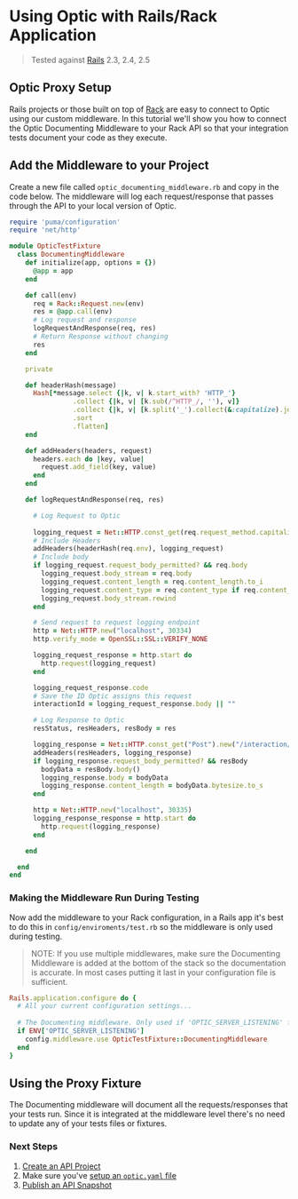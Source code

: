 # Using Optic with Rails/Rack Application
> Tested against [Rails](https://expressjs.com/) 2.3, 2.4, 2.5

## Optic Proxy Setup
Rails projects or those built on top of [Rack](https://rack.github.io/) are easy to connect to Optic using our custom middleware. In this tutorial we'll show you how to connect the Optic Documenting Middleware to your Rack API so that your integration tests document your code as they execute. 

## Add the Middleware to your Project
Create a new file called `optic_documenting_middleware.rb` and copy in the code below. The middleware will log each request/response that passes through the API to your local version of Optic. 

```ruby
require 'puma/configuration'
require 'net/http'

module OpticTestFixture
  class DocumentingMiddleware
    def initialize(app, options = {})
      @app = app
    end

    def call(env)
      req = Rack::Request.new(env)
      res = @app.call(env)
      # Log request and response
      logRequestAndResponse(req, res)
      # Return Response without changing
      res
    end

    private

    def headerHash(message)
      Hash[*message.select {|k, v| k.start_with? 'HTTP_'}
                .collect {|k, v| [k.sub(/^HTTP_/, ''), v]}
                .collect {|k, v| [k.split('_').collect(&:capitalize).join('-'), v]}
                .sort
                .flatten]
    end

    def addHeaders(headers, request)
      headers.each do |key, value|
        request.add_field(key, value)
      end
    end

    def logRequestAndResponse(req, res)

      # Log Request to Optic
      
      logging_request = Net::HTTP.const_get(req.request_method.capitalize).new(req.fullpath)
      # Include Headers
      addHeaders(headerHash(req.env), logging_request)
      # Include body
      if logging_request.request_body_permitted? && req.body
        logging_request.body_stream = req.body
        logging_request.content_length = req.content_length.to_i
        logging_request.content_type = req.content_type if req.content_type
        logging_request.body_stream.rewind
      end

      # Send request to request logging endpoint
      http = Net::HTTP.new("localhost", 30334)
      http.verify_mode = OpenSSL::SSL::VERIFY_NONE

      logging_request_response = http.start do
        http.request(logging_request)
      end

      logging_request_response.code
      # Save the ID Optic assigns this request
      interactionId = logging_request_response.body || ""

      # Log Response to Optic
      resStatus, resHeaders, resBody = res

      logging_response = Net::HTTP.const_get("Post").new("/interaction/" + interactionId + "/status/" + resStatus.to_s)
      addHeaders(resHeaders, logging_response)
      if logging_response.request_body_permitted? && resBody
        bodyData = resBody.body()
        logging_response.body = bodyData
        logging_response.content_length = bodyData.bytesize.to_s
      end

      http = Net::HTTP.new("localhost", 30335)
      logging_response_response = http.start do
        http.request(logging_response)
      end

    end

  end
end
```

### Making the Middleware Run During Testing
Now add the middleware to your Rack configuration, in a Rails app it's best to do this in `config/enviroments/test.rb` so the middleware is only used during testing. 

> NOTE: If you use multiple middlewares, make sure the Documenting Middleware is added at the bottom of the stack so the documentation is accurate. In most cases putting it last in your configuration file is sufficient. 

```ruby
Rails.application.configure do {
  # All your current configuration settings...
  
  # The Documenting middleware. Only used if 'OPTIC_SERVER_LISTENING' flag is found in ENV. 
  if ENV['OPTIC_SERVER_LISTENING']
    config.middleware.use OpticTestFixture::DocumentingMiddleware
  end
}
``` 

## Using the Proxy Fixture
The Documenting middleware will document all the requests/responses that your tests run. Since it is integrated at the middleware level there's no need to update any of your tests files or fixtures. 

### Next Steps
1. [Create an API Project](setup/adding-apis.md)
2. Make sure you've [setup an `optic.yaml` file](setup/project-setup.md)
3. [Publish an API Snapshot](setup/publishing-snapshots.md)
